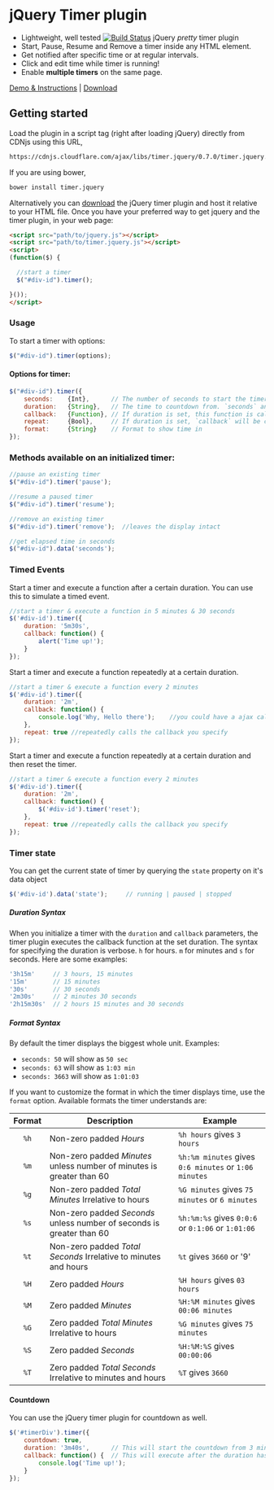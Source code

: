 # jQuery Timer plugin

- Lightweight, well tested [![Build Status](https://api.travis-ci.org/walmik/timer.jquery.png)](http://travis-ci.org/walmik/timer.jquery) jQuery *pretty* timer plugin
- Start, Pause, Resume and Remove a timer inside any HTML element.
- Get notified after specific time or at regular intervals.
- Click and edit time while timer is running!
- Enable __multiple timers__ on the same page.

[Demo & Instructions][demo] | [Download][min]

[demo]: http://jquerytimer.com/
[min]: https://raw.githubusercontent.com/walmik/timer.jquery/master/dist/timer.jquery.min.js

## Getting started

Load the plugin in a script tag (right after loading jQuery) directly from CDNjs using this URL,

```html
https://cdnjs.cloudflare.com/ajax/libs/timer.jquery/0.7.0/timer.jquery.js
```

If you are using bower,
```bash
bower install timer.jquery
```

Alternatively you can [download][min] the jQuery timer plugin and host it relative to your HTML file. Once you have your preferred way to get jquery and the timer plugin, in your web page:

```html
<script src="path/to/jquery.js"></script>
<script src="path/to/timer.jquery.js"></script>
<script>
(function($) {

  //start a timer
  $("#div-id").timer();

}());
</script>
```

### Usage

To start a timer with options:
```javascript
$("#div-id").timer(options);
```

#### Options for timer:

```javascript
$("#div-id").timer({
	seconds:	{Int},		// The number of seconds to start the timer from
	duration: 	{String},	// The time to countdown from. `seconds` and `duration` are mutually exclusive
	callback: 	{Function},	// If duration is set, this function is called after `duration` has elapsed
	repeat: 	{Bool},		// If duration is set, `callback` will be called repeatedly
	format:		{String}	// Format to show time in
});
```

### Methods available on an initialized timer:

```javascript
//pause an existing timer
$("#div-id").timer('pause');

//resume a paused timer
$("#div-id").timer('resume');

//remove an existing timer
$("#div-id").timer('remove');  //leaves the display intact

//get elapsed time in seconds
$("#div-id").data('seconds');
```


### Timed Events

Start a timer and execute a function after a certain duration. You can use this to simulate a timed event.

```javascript
//start a timer & execute a function in 5 minutes & 30 seconds
$('#div-id').timer({
	duration: '5m30s',
	callback: function() {
		alert('Time up!');
	}
});

```

Start a timer and execute a function repeatedly at a certain duration.

```javascript
//start a timer & execute a function every 2 minutes
$('#div-id').timer({
	duration: '2m',
	callback: function() {
		console.log('Why, Hello there');	//you could have a ajax call here instead
	},
	repeat: true //repeatedly calls the callback you specify
});
```

Start a timer and execute a function repeatedly at a certain duration and then reset the timer.

```javascript
//start a timer & execute a function every 2 minutes
$('#div-id').timer({
	duration: '2m',
	callback: function() {
		$('#div-id').timer('reset');
	},
	repeat: true //repeatedly calls the callback you specify
});
```

### Timer state

You can get the current state of timer by querying the `state` property on it's data object

```javascript
$('#div-id').data('state'); 	// running | paused | stopped
```

##### Duration Syntax

When you initialize a timer with the `duration` and `callback` parameters, the timer plugin executes the callback function at the set duration. The syntax for specifying the duration is verbose. `h` for hours. `m` for minutes and `s` for seconds. Here are some examples:

```javascript
'3h15m'		// 3 hours, 15 minutes
'15m'		// 15 minutes
'30s'		// 30 seconds
'2m30s'		// 2 minutes 30 seconds
'2h15m30s'	// 2 hours 15 minutes and 30 seconds
```

##### Format Syntax

By default the timer displays the biggest whole unit. Examples:
* `seconds: 50` will show as `50 sec`
* `seconds: 63` will show as `1:03 min`
* `seconds: 3663` will show as `1:01:03`

If you want to customize the format in which the timer displays time, use the `format` option. Available formats the timer understands are:

| Format | Description | Example |
|:------:|-------------|---------|
| `%h` | Non-zero padded *Hours* | `%h hours` gives `3 hours` |
| `%m` | Non-zero padded *Minutes* unless number of minutes is greater than 60 | `%h:%m minutes` gives `0:6 minutes` or `1:06 minutes` |
| `%g` | Non-zero padded *Total Minutes* Irrelative to hours | `%G minutes` gives `75 minutes` or `6 minutes` |
| `%s` | Non-zero padded *Seconds* unless number of seconds is greater than 60 | `%h:%m:%s` gives `0:0:6` or `0:1:06` or `1:01:06` |
| `%t` | Non-zero padded *Total Seconds* Irrelative to minutes and hours | `%t` gives `3660` or '9' |
| `%H` | Zero padded *Hours* | `%H hours` gives `03 hours` |
| `%M` | Zero padded *Minutes* | `%H:%M minutes` gives `00:06 minutes` |
| `%G` | Zero padded *Total Minutes* Irrelative to hours | `%G minutes` gives `75 minutes` |
| `%S` | Zero padded *Seconds* | `%H:%M:%S` gives `00:00:06` |
| `%T` | Zero padded *Total Seconds* Irrelative to minutes and hours | `%T` gives `3660` |

#### Countdown

You can use the jQuery timer plugin for countdown as well.
```javascript
$('#timerDiv').timer({
    countdown: true,
    duration: '3m40s',    	// This will start the countdown from 3 mins 40 seconds
    callback: function() {	// This will execute after the duration has elapsed
    	console.log('Time up!');
    }
});
```
